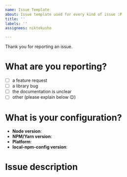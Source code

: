 ```yaml
---
name: Issue Template
about: Issue template used for every kind of issue :P
title: ''
labels: ''
assignees: niktekusho

---
```


Thank you for reporting an issue.
<!--
This issue tracker is for bugs and issues found within the project "local-npm-config".
-->

# What are you reporting?

- [ ] a feature request
- [ ] a library bug
- [ ] the documentation is unclear
- [ ] other (please explain below :wink:)

# What is your configuration?

<!--
Please fill in as much of the template below as you're able.

Node version: the output of `node -v`
NPM/Yarn version: output of `npm -v` or `yarn -v`
Platform: the output of `uname -a` (UNIX), or version and 32 or 64-bit (Windows) (output of `winver` is very much appreciated!)
local-npm-config version: which version of this library are you using (take a look at your `package.json`)
-->

* **Node version**:
* **NPM/Yarn version**:
* **Platform**:
* **local-npm-config version**:

# Issue description
<!-- Describe here your problem. -->
